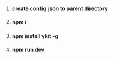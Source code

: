 

1. #### create config.json to parent directory

2. #### npm i

3. #### npm install ykit -g

4. #### npm run dev

